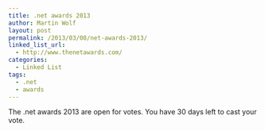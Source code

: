 ```yaml
---
title: .net awards 2013
author: Martin Wolf
layout: post
permalink: /2013/03/08/net-awards-2013/
linked_list_url:
  - http://www.thenetawards.com/
categories:
  - Linked List
tags:
  - .net
  - awards
---
```

The .net awards 2013 are open for votes. You have 30 days left to cast your vote.